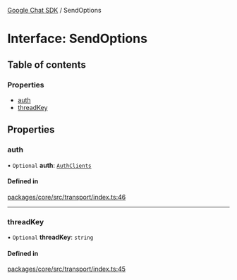 [Google Chat SDK](../README.md) / SendOptions

# Interface: SendOptions

## Table of contents

### Properties

- [auth](SendOptions.md#auth)
- [threadKey](SendOptions.md#threadkey)

## Properties

### auth

• `Optional` **auth**: [`AuthClients`](../README.md#authclients)

#### Defined in

[packages/core/src/transport/index.ts:46](https://github.com/googleworkspace/chat-framework-nodejs/blob/aa06265/packages/core/src/transport/index.ts#L46)

___

### threadKey

• `Optional` **threadKey**: `string`

#### Defined in

[packages/core/src/transport/index.ts:45](https://github.com/googleworkspace/chat-framework-nodejs/blob/aa06265/packages/core/src/transport/index.ts#L45)
